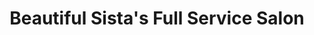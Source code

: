 ---
title: "Beautiful Sista's Full Service Salon"
url: /gwynn-oak/beautiful-sistas-full-service-salon/
shop: Friseur
---